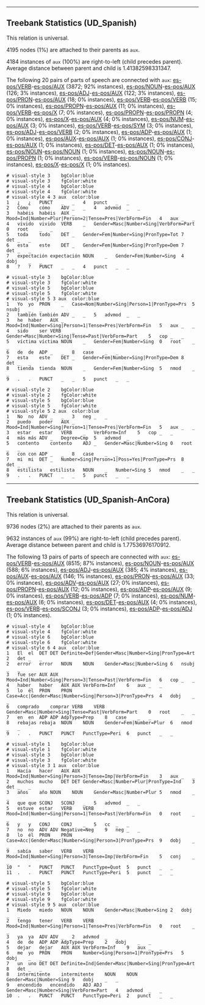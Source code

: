 

--------------------------------------------------------------------------------

## Treebank Statistics (UD_Spanish)

This relation is universal.

4195 nodes (1%) are attached to their parents as `aux`.

4184 instances of `aux` (100%) are right-to-left (child precedes parent).
Average distance between parent and child is 1.41382598331347.

The following 20 pairs of parts of speech are connected with `aux`: [es-pos/VERB]()-[es-pos/AUX]() (3872; 92% instances), [es-pos/NOUN]()-[es-pos/AUX]() (126; 3% instances), [es-pos/ADJ]()-[es-pos/AUX]() (122; 3% instances), [es-pos/PRON]()-[es-pos/AUX]() (18; 0% instances), [es-pos/VERB]()-[es-pos/VERB]() (15; 0% instances), [es-pos/PROPN]()-[es-pos/AUX]() (11; 0% instances), [es-pos/VERB]()-[es-pos/X]() (7; 0% instances), [es-pos/PROPN]()-[es-pos/PROPN]() (4; 0% instances), [es-pos/X]()-[es-pos/AUX]() (4; 0% instances), [es-pos/NUM]()-[es-pos/AUX]() (3; 0% instances), [es-pos/VERB]()-[es-pos/SYM]() (3; 0% instances), [es-pos/ADJ]()-[es-pos/VERB]() (2; 0% instances), [es-pos/ADP]()-[es-pos/AUX]() (1; 0% instances), [es-pos/AUX]()-[es-pos/AUX]() (1; 0% instances), [es-pos/CONJ]()-[es-pos/AUX]() (1; 0% instances), [es-pos/DET]()-[es-pos/AUX]() (1; 0% instances), [es-pos/NOUN]()-[es-pos/NOUN]() (1; 0% instances), [es-pos/NOUN]()-[es-pos/PROPN]() (1; 0% instances), [es-pos/VERB]()-[es-pos/NOUN]() (1; 0% instances), [es-pos/X]()-[es-pos/X]() (1; 0% instances).


~~~ conllu
# visual-style 3	bgColor:blue
# visual-style 3	fgColor:white
# visual-style 4	bgColor:blue
# visual-style 4	fgColor:white
# visual-style 4 3 aux	color:blue
1	¿	¿	PUNCT	_	_	4	punct	_	_
2	Cómo	cómo	ADV	_	_	4	advmod	_	_
3	habéis	habéis	AUX	_	Mood=Ind|Number=Plur|Person=2|Tense=Pres|VerbForm=Fin	4	aux	_	_
4	vivido	vivido	VERB	_	Gender=Masc|Number=Sing|VerbForm=Part	0	root	_	_
5	toda	todo	DET	_	Gender=Fem|Number=Sing|PronType=Tot	7	det	_	_
6	esta	este	DET	_	Gender=Fem|Number=Sing|PronType=Dem	7	det	_	_
7	expectación	expectación	NOUN	_	Gender=Fem|Number=Sing	4	dobj	_	_
8	?	?	PUNCT	_	_	4	punct	_	_

~~~


~~~ conllu
# visual-style 3	bgColor:blue
# visual-style 3	fgColor:white
# visual-style 5	bgColor:blue
# visual-style 5	fgColor:white
# visual-style 5 3 aux	color:blue
1	Yo	yo	PRON	_	Case=Nom|Number=Sing|Person=1|PronType=Prs	5	nsubj	_	_
2	también	también	ADV	_	_	5	advmod	_	_
3	he	haber	AUX	_	Mood=Ind|Number=Sing|Person=1|Tense=Pres|VerbForm=Fin	5	aux	_	_
4	sido	ser	VERB	_	Gender=Masc|Number=Sing|Tense=Past|VerbForm=Part	5	cop	_	_
5	víctima	víctima	NOUN	_	Gender=Fem|Number=Sing	0	root	_	_
6	de	de	ADP	_	_	8	case	_	_
7	esta	este	DET	_	Gender=Fem|Number=Sing|PronType=Dem	8	det	_	_
8	tienda	tienda	NOUN	_	Gender=Fem|Number=Sing	5	nmod	_	_
9	.	.	PUNCT	_	_	5	punct	_	_

~~~


~~~ conllu
# visual-style 2	bgColor:blue
# visual-style 2	fgColor:white
# visual-style 5	bgColor:blue
# visual-style 5	fgColor:white
# visual-style 5 2 aux	color:blue
1	No	no	ADV	_	_	3	neg	_	_
2	puedo	poder	AUX	_	Mood=Ind|Number=Sing|Person=1|Tense=Pres|VerbForm=Fin	5	aux	_	_
3	estar	estar	VERB	_	VerbForm=Inf	5	cop	_	_
4	más	más	ADV	_	Degree=Cmp	5	advmod	_	_
5	contento	contento	ADJ	_	Gender=Masc|Number=Sing	0	root	_	_
6	con	con	ADP	_	_	8	case	_	_
7	mi	mi	DET	_	Number=Sing|Person=1|Poss=Yes|PronType=Prs	8	det	_	_
8	estilista	estilista	NOUN	_	Number=Sing	5	nmod	_	_
9	.	.	PUNCT	_	_	5	punct	_	_

~~~




--------------------------------------------------------------------------------

## Treebank Statistics (UD_Spanish-AnCora)

This relation is universal.

9736 nodes (2%) are attached to their parents as `aux`.

9632 instances of `aux` (99%) are right-to-left (child precedes parent).
Average distance between parent and child is 1.77536976170912.

The following 13 pairs of parts of speech are connected with `aux`: [es-pos/VERB]()-[es-pos/AUX]() (8515; 87% instances), [es-pos/NOUN]()-[es-pos/AUX]() (588; 6% instances), [es-pos/ADJ]()-[es-pos/AUX]() (385; 4% instances), [es-pos/AUX]()-[es-pos/AUX]() (146; 1% instances), [es-pos/PRON]()-[es-pos/AUX]() (33; 0% instances), [es-pos/ADV]()-[es-pos/AUX]() (27; 0% instances), [es-pos/PROPN]()-[es-pos/AUX]() (12; 0% instances), [es-pos/ADP]()-[es-pos/AUX]() (9; 0% instances), [es-pos/VERB]()-[es-pos/ADP]() (7; 0% instances), [es-pos/NUM]()-[es-pos/AUX]() (6; 0% instances), [es-pos/DET]()-[es-pos/AUX]() (4; 0% instances), [es-pos/VERB]()-[es-pos/SCONJ]() (3; 0% instances), [es-pos/ADP]()-[es-pos/ADJ]() (1; 0% instances).


~~~ conllu
# visual-style 4	bgColor:blue
# visual-style 4	fgColor:white
# visual-style 6	bgColor:blue
# visual-style 6	fgColor:white
# visual-style 6 4 aux	color:blue
1	El	el	DET	DET	Definite=Def|Gender=Masc|Number=Sing|PronType=Art	2	det	_	_
2	error	error	NOUN	NOUN	Gender=Masc|Number=Sing	6	nsubj	_	_
3	fue	ser	AUX	AUX	Mood=Ind|Number=Sing|Person=3|Tense=Past|VerbForm=Fin	6	cop	_	_
4	haber	haber	AUX	AUX	VerbForm=Inf	6	aux	_	_
5	lo	él	PRON	PRON	Case=Acc|Gender=Masc|Number=Sing|Person=3|PronType=Prs	4	dobj	_	_
6	comprado	comprar	VERB	VERB	Gender=Masc|Number=Sing|Tense=Past|VerbForm=Part	0	root	_	_
7	en	en	ADP	ADP	AdpType=Prep	8	case	_	_
8	rebajas	rebaja	NOUN	NOUN	Gender=Fem|Number=Plur	6	nmod	_	_
9	.	.	PUNCT	PUNCT	PunctType=Peri	6	punct	_	_

~~~


~~~ conllu
# visual-style 1	bgColor:blue
# visual-style 1	fgColor:white
# visual-style 3	bgColor:blue
# visual-style 3	fgColor:white
# visual-style 3 1 aux	color:blue
1	Hacía	hacer	AUX	AUX	Mood=Ind|Number=Sing|Person=3|Tense=Imp|VerbForm=Fin	3	aux	_	_
2	muchos	mucho	DET	DET	Gender=Masc|Number=Plur|PronType=Ind	3	det	_	_
3	años	año	NOUN	NOUN	Gender=Masc|Number=Plur	5	nmod	_	_
4	que	que	SCONJ	SCONJ	_	5	advmod	_	_
5	estuve	estar	VERB	VERB	Mood=Ind|Number=Sing|Person=1|Tense=Past|VerbForm=Fin	0	root	_	_
6	y	y	CONJ	CONJ	_	5	cc	_	_
7	no	no	ADV	ADV	Negative=Neg	9	neg	_	_
8	lo	él	PRON	PRON	Case=Acc|Gender=Masc|Number=Sing|Person=3|PronType=Prs	9	dobj	_	_
9	sabía	saber	VERB	VERB	Mood=Ind|Number=Sing|Person=3|Tense=Imp|VerbForm=Fin	5	conj	_	_
10	"	"	PUNCT	PUNCT	PunctType=Quot	5	punct	_	_
11	.	.	PUNCT	PUNCT	PunctType=Peri	5	punct	_	_

~~~


~~~ conllu
# visual-style 5	bgColor:blue
# visual-style 5	fgColor:white
# visual-style 9	bgColor:blue
# visual-style 9	fgColor:white
# visual-style 9 5 aux	color:blue
1	Miedo	miedo	NOUN	NOUN	Gender=Masc|Number=Sing	2	dobj	_	_
2	tengo	tener	VERB	VERB	Mood=Ind|Number=Sing|Person=1|Tense=Pres|VerbForm=Fin	0	root	_	_
3	ya	ya	ADV	ADV	_	2	advmod	_	_
4	de	de	ADP	ADP	AdpType=Prep	2	dobj	_	_
5	dejar	dejar	AUX	AUX	VerbForm=Inf	9	aux	_	_
6	me	yo	PRON	PRON	Number=Sing|Person=1|PronType=Prs	5	dobj	_	_
7	un	uno	DET	DET	Definite=Ind|Gender=Masc|Number=Sing|PronType=Art	8	det	_	_
8	intermitente	intermitente	NOUN	NOUN	Gender=Masc|Number=Sing	9	dobj	_	_
9	encendido	encendido	ADJ	ADJ	Gender=Masc|Number=Sing|VerbForm=Part	4	advmod	_	_
10	.	.	PUNCT	PUNCT	PunctType=Peri	2	punct	_	_

~~~


